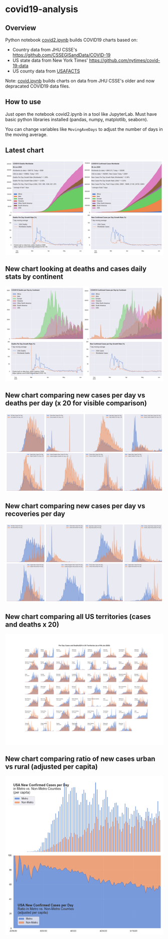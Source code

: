 # covid19-analysis

## Overview
Python notebook [covid2.ipynb](https://github.com/danlaw/covid19-analysis/blob/master/covid2.ipynb) builds COVID19 charts based on:
* Country data from JHU CSSE's https://github.com/CSSEGISandData/COVID-19
* US state data from New York Times' https://github.com/nytimes/covid-19-data
* US county data from [USAFACTS](https://usafacts.org/visualizations/coronavirus-covid-19-spread-map/)

Note: [covid.ipynb](https://github.com/danlaw/covid19-analysis/blob/master/covid.ipynb) builds charts on data from JHU CSSE's older and now depracated COVID19 data files.

## How to use
Just open the notebook covid2.ipynb in a tool like JupyterLab. Must have basic python libraries installed (pandas, numpy, matplotlib, seaborn).

You can change variables like ``MovingAveDays`` to adjust the number of days in the moving average.

## Latest chart
![Latest chart](charts/20200606-covid19-chart.png)

## New chart looking at deaths and cases daily stats by continent
![Comparison chart](charts/20200606-covid19-chart-perday.png)

## New chart comparing new cases per day vs deaths per day (x 20 for visible comparison)
![Comparison chart](charts/20200606-comparison-chart.png)

## New chart comparing new cases per day vs recoveries per day
![Recovery chart](charts/20200606-comparison-recovery-chart.png)

## New chart comparing all US territories (cases and deaths x 20)
![Territories chart](charts/20200606-compare-US-territories.png)

## New chart comparing ratio of new cases urban vs rural (adjusted per capita)
![Urban rural per capita chart](charts/20200606-US-counties-urban-vs-rural-per-capita.png)
